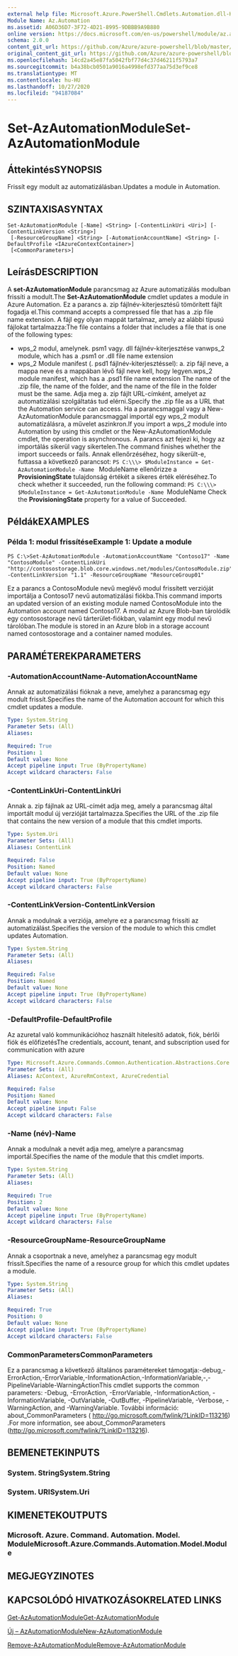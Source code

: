```yaml
---
external help file: Microsoft.Azure.PowerShell.Cmdlets.Automation.dll-Help.xml
Module Name: Az.Automation
ms.assetid: A06D36D7-3F72-4D21-8995-9DBBB9A9B880
online version: https://docs.microsoft.com/en-us/powershell/module/az.automation/set-azautomationmodule
schema: 2.0.0
content_git_url: https://github.com/Azure/azure-powershell/blob/master/src/Automation/Automation/help/Set-AzAutomationModule.md
original_content_git_url: https://github.com/Azure/azure-powershell/blob/master/src/Automation/Automation/help/Set-AzAutomationModule.md
ms.openlocfilehash: 14cd2a45e87fa5042fbf77d4c37d46211f5793a7
ms.sourcegitcommit: b4a38bcb0501a9016a4998efd377aa75d3ef9ce8
ms.translationtype: MT
ms.contentlocale: hu-HU
ms.lasthandoff: 10/27/2020
ms.locfileid: "94187084"
---
```

# <span data-ttu-id="78ac3-101">Set-AzAutomationModule</span><span class="sxs-lookup"><span data-stu-id="78ac3-101">Set-AzAutomationModule</span></span>

## <span data-ttu-id="78ac3-102">Áttekintés</span><span class="sxs-lookup"><span data-stu-id="78ac3-102">SYNOPSIS</span></span>
<span data-ttu-id="78ac3-103">Frissít egy modult az automatizálásban.</span><span class="sxs-lookup"><span data-stu-id="78ac3-103">Updates a module in Automation.</span></span>

## <span data-ttu-id="78ac3-104">SZINTAXISA</span><span class="sxs-lookup"><span data-stu-id="78ac3-104">SYNTAX</span></span>

```
Set-AzAutomationModule [-Name] <String> [-ContentLinkUri <Uri>] [-ContentLinkVersion <String>]
 [-ResourceGroupName] <String> [-AutomationAccountName] <String> [-DefaultProfile <IAzureContextContainer>]
 [<CommonParameters>]
```

## <span data-ttu-id="78ac3-105">Leírás</span><span class="sxs-lookup"><span data-stu-id="78ac3-105">DESCRIPTION</span></span>
<span data-ttu-id="78ac3-106">A **set-AzAutomationModule** parancsmag az Azure automatizálás modulban frissíti a modult.</span><span class="sxs-lookup"><span data-stu-id="78ac3-106">The **Set-AzAutomationModule** cmdlet updates a module in Azure Automation.</span></span>
<span data-ttu-id="78ac3-107">Ez a parancs a. zip fájlnév-kiterjesztésű tömörített fájlt fogadja el.</span><span class="sxs-lookup"><span data-stu-id="78ac3-107">This command accepts a compressed file that has a .zip file name extension.</span></span>
<span data-ttu-id="78ac3-108">A fájl egy olyan mappát tartalmaz, amely az alábbi típusú fájlokat tartalmazza:</span><span class="sxs-lookup"><span data-stu-id="78ac3-108">The file contains a folder that includes a file that is one of the following types:</span></span> 
- <span data-ttu-id="78ac3-109">wps_2 modul, amelynek. psm1 vagy. dll fájlnév-kiterjesztése van</span><span class="sxs-lookup"><span data-stu-id="78ac3-109">wps_2 module, which has a .psm1 or .dll file name extension</span></span> 
- <span data-ttu-id="78ac3-110">wps_2 Module manifest (. psd1 fájlnév-kiterjesztéssel): a. zip fájl neve, a mappa neve és a mappában lévő fájl neve kell, hogy legyen.</span><span class="sxs-lookup"><span data-stu-id="78ac3-110">wps_2 module manifest, which has a .psd1 file name extension The name of the .zip file, the name of the folder, and the name of the file in the folder must be the same.</span></span>
<span data-ttu-id="78ac3-111">Adja meg a. zip fájlt URL-címként, amelyet az automatizálási szolgáltatás tud elérni.</span><span class="sxs-lookup"><span data-stu-id="78ac3-111">Specify the .zip file as a URL that the Automation service can access.</span></span>
<span data-ttu-id="78ac3-112">Ha a parancsmaggal vagy a New-AzAutomationModule parancsmaggal importál egy wps_2 modult automatizálásra, a művelet aszinkron.</span><span class="sxs-lookup"><span data-stu-id="78ac3-112">If you import a wps_2 module into Automation by using this cmdlet or the New-AzAutomationModule cmdlet, the operation is asynchronous.</span></span>
<span data-ttu-id="78ac3-113">A parancs azt fejezi ki, hogy az importálás sikerül vagy sikertelen.</span><span class="sxs-lookup"><span data-stu-id="78ac3-113">The command finishes whether the import succeeds or fails.</span></span>
<span data-ttu-id="78ac3-114">Annak ellenőrzéséhez, hogy sikerült-e, futtassa a következő parancsot: `PS C:\\\> $ModuleInstance = Get-AzAutomationModule -Name ` ModuleName ellenőrizze a **ProvisioningState** tulajdonság értékét a sikeres érték eléréséhez.</span><span class="sxs-lookup"><span data-stu-id="78ac3-114">To check whether it succeeded, run the following command: `PS C:\\\> $ModuleInstance = Get-AzAutomationModule -Name `ModuleName Check the **ProvisioningState** property for a value of Succeeded.</span></span>

## <span data-ttu-id="78ac3-115">Példák</span><span class="sxs-lookup"><span data-stu-id="78ac3-115">EXAMPLES</span></span>

### <span data-ttu-id="78ac3-116">Példa 1: modul frissítése</span><span class="sxs-lookup"><span data-stu-id="78ac3-116">Example 1: Update a module</span></span>
```
PS C:\>Set-AzAutomationModule -AutomationAccountName "Contoso17" -Name "ContosoModule" -ContentLinkUri "http://contosostorage.blob.core.windows.net/modules/ContosoModule.zip" -ContentLinkVersion "1.1" -ResourceGroupName "ResourceGroup01"
```

<span data-ttu-id="78ac3-117">Ez a parancs a ContosoModule nevű meglévő modul frissített verzióját importálja a Contoso17 nevű automatizálási fiókba.</span><span class="sxs-lookup"><span data-stu-id="78ac3-117">This command imports an updated version of an existing module named ContosoModule into the Automation account named Contoso17.</span></span>  <span data-ttu-id="78ac3-118">A modul az Azure Blob-ban tárolódik egy contosostorage nevű tárterület-fiókban, valamint egy modul nevű tárolóban.</span><span class="sxs-lookup"><span data-stu-id="78ac3-118">The module is stored in an Azure blob in a storage account named contosostorage and a container named modules.</span></span>

## <span data-ttu-id="78ac3-119">PARAMÉTEREK</span><span class="sxs-lookup"><span data-stu-id="78ac3-119">PARAMETERS</span></span>

### <span data-ttu-id="78ac3-120">-AutomationAccountName</span><span class="sxs-lookup"><span data-stu-id="78ac3-120">-AutomationAccountName</span></span>
<span data-ttu-id="78ac3-121">Annak az automatizálási fióknak a neve, amelyhez a parancsmag egy modult frissít.</span><span class="sxs-lookup"><span data-stu-id="78ac3-121">Specifies the name of the Automation account for which this cmdlet updates a module.</span></span>

```yaml
Type: System.String
Parameter Sets: (All)
Aliases:

Required: True
Position: 1
Default value: None
Accept pipeline input: True (ByPropertyName)
Accept wildcard characters: False
```

### <span data-ttu-id="78ac3-122">-ContentLinkUri</span><span class="sxs-lookup"><span data-stu-id="78ac3-122">-ContentLinkUri</span></span>
<span data-ttu-id="78ac3-123">Annak a. zip fájlnak az URL-címét adja meg, amely a parancsmag által importált modul új verzióját tartalmazza.</span><span class="sxs-lookup"><span data-stu-id="78ac3-123">Specifies the URL of the .zip file that contains the new version of a module that this cmdlet imports.</span></span>

```yaml
Type: System.Uri
Parameter Sets: (All)
Aliases: ContentLink

Required: False
Position: Named
Default value: None
Accept pipeline input: True (ByPropertyName)
Accept wildcard characters: False
```

### <span data-ttu-id="78ac3-124">-ContentLinkVersion</span><span class="sxs-lookup"><span data-stu-id="78ac3-124">-ContentLinkVersion</span></span>
<span data-ttu-id="78ac3-125">Annak a modulnak a verziója, amelyre ez a parancsmag frissíti az automatizálást.</span><span class="sxs-lookup"><span data-stu-id="78ac3-125">Specifies the version of the module to which this cmdlet updates Automation.</span></span>

```yaml
Type: System.String
Parameter Sets: (All)
Aliases:

Required: False
Position: Named
Default value: None
Accept pipeline input: True (ByPropertyName)
Accept wildcard characters: False
```

### <span data-ttu-id="78ac3-126">-DefaultProfile</span><span class="sxs-lookup"><span data-stu-id="78ac3-126">-DefaultProfile</span></span>
<span data-ttu-id="78ac3-127">Az azuretal való kommunikációhoz használt hitelesítő adatok, fiók, bérlői fiók és előfizetés</span><span class="sxs-lookup"><span data-stu-id="78ac3-127">The credentials, account, tenant, and subscription used for communication with azure</span></span>

```yaml
Type: Microsoft.Azure.Commands.Common.Authentication.Abstractions.Core.IAzureContextContainer
Parameter Sets: (All)
Aliases: AzContext, AzureRmContext, AzureCredential

Required: False
Position: Named
Default value: None
Accept pipeline input: False
Accept wildcard characters: False
```

### <span data-ttu-id="78ac3-128">-Name (név)</span><span class="sxs-lookup"><span data-stu-id="78ac3-128">-Name</span></span>
<span data-ttu-id="78ac3-129">Annak a modulnak a nevét adja meg, amelyre a parancsmag importál.</span><span class="sxs-lookup"><span data-stu-id="78ac3-129">Specifies the name of the module that this cmdlet imports.</span></span>

```yaml
Type: System.String
Parameter Sets: (All)
Aliases:

Required: True
Position: 2
Default value: None
Accept pipeline input: True (ByPropertyName)
Accept wildcard characters: False
```

### <span data-ttu-id="78ac3-130">-ResourceGroupName</span><span class="sxs-lookup"><span data-stu-id="78ac3-130">-ResourceGroupName</span></span>
<span data-ttu-id="78ac3-131">Annak a csoportnak a neve, amelyhez a parancsmag egy modult frissít.</span><span class="sxs-lookup"><span data-stu-id="78ac3-131">Specifies the name of a resource group for which this cmdlet updates a module.</span></span>

```yaml
Type: System.String
Parameter Sets: (All)
Aliases:

Required: True
Position: 0
Default value: None
Accept pipeline input: True (ByPropertyName)
Accept wildcard characters: False
```

### <span data-ttu-id="78ac3-132">CommonParameters</span><span class="sxs-lookup"><span data-stu-id="78ac3-132">CommonParameters</span></span>
<span data-ttu-id="78ac3-133">Ez a parancsmag a következő általános paramétereket támogatja:-debug,-ErrorAction,-ErrorVariable,-InformationAction,-InformationVariable,-,-PipelineVariable-WarningAction</span><span class="sxs-lookup"><span data-stu-id="78ac3-133">This cmdlet supports the common parameters: -Debug, -ErrorAction, -ErrorVariable, -InformationAction, -InformationVariable, -OutVariable, -OutBuffer, -PipelineVariable, -Verbose, -WarningAction, and -WarningVariable.</span></span> <span data-ttu-id="78ac3-134">További információ: about_CommonParameters ( http://go.microsoft.com/fwlink/?LinkID=113216) .</span><span class="sxs-lookup"><span data-stu-id="78ac3-134">For more information, see about_CommonParameters (http://go.microsoft.com/fwlink/?LinkID=113216).</span></span>

## <span data-ttu-id="78ac3-135">BEMENETEK</span><span class="sxs-lookup"><span data-stu-id="78ac3-135">INPUTS</span></span>

### <span data-ttu-id="78ac3-136">System. String</span><span class="sxs-lookup"><span data-stu-id="78ac3-136">System.String</span></span>

### <span data-ttu-id="78ac3-137">System. URI</span><span class="sxs-lookup"><span data-stu-id="78ac3-137">System.Uri</span></span>

## <span data-ttu-id="78ac3-138">KIMENETEK</span><span class="sxs-lookup"><span data-stu-id="78ac3-138">OUTPUTS</span></span>

### <span data-ttu-id="78ac3-139">Microsoft. Azure. Command. Automation. Model. Module</span><span class="sxs-lookup"><span data-stu-id="78ac3-139">Microsoft.Azure.Commands.Automation.Model.Module</span></span>

## <span data-ttu-id="78ac3-140">MEGJEGYZI</span><span class="sxs-lookup"><span data-stu-id="78ac3-140">NOTES</span></span>

## <span data-ttu-id="78ac3-141">KAPCSOLÓDÓ HIVATKOZÁSOK</span><span class="sxs-lookup"><span data-stu-id="78ac3-141">RELATED LINKS</span></span>

[<span data-ttu-id="78ac3-142">Get-AzAutomationModule</span><span class="sxs-lookup"><span data-stu-id="78ac3-142">Get-AzAutomationModule</span></span>](./Get-AzAutomationModule.md)

[<span data-ttu-id="78ac3-143">Új – AzAutomationModule</span><span class="sxs-lookup"><span data-stu-id="78ac3-143">New-AzAutomationModule</span></span>](./New-AzAutomationModule.md)

[<span data-ttu-id="78ac3-144">Remove-AzAutomationModule</span><span class="sxs-lookup"><span data-stu-id="78ac3-144">Remove-AzAutomationModule</span></span>](./Remove-AzAutomationModule.md)


